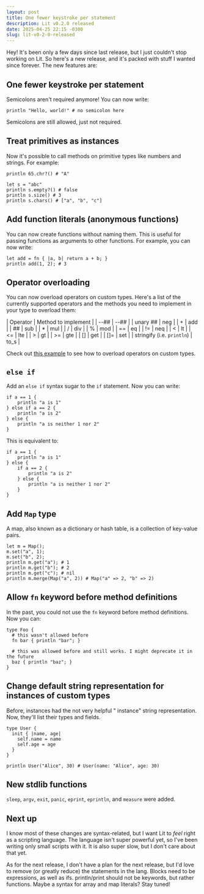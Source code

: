 ```yaml
---
layout: post
title: One fewer keystroke per statement
description: Lit v0.2.0 released
date: 2025-04-25 22:15 -0300
slug: lit-v0-2-0-released
---
```


Hey! It's been only a few days since last release, but I just couldn't stop
working on Lit. So here's a new release, and it's packed with stuff I wanted
since forever. The new features are:

## One fewer keystroke per statement

Semicolons aren't required anymore! You can now write:

```lit
println "Hello, world!" # no semicolon here
```

Semicolons are still allowed, just not required.

## Treat primitives as instances

Now it's possible to call methods on primitive types like numbers and strings.
For example:

```lit
println 65.chr?() # "A"

let s = "abc"
println s.empty?() # false
println s.size() # 3
println s.chars() # ["a", "b", "c"]
```

## Add function literals (anonymous functions)

You can now create functions without naming them. This is useful for passing
functions as arguments to other functions. For example, you can now write:

```lit
let add = fn { |a, b| return a + b; }
println add(1, 2); # 3
```

## Operator overloading

You can now overload operators on custom types. Here's a list of the currently
supported operators and the methods you need to implement in your type to
overload them:

| Operator | Method to implement |
| --## | --## |
| unary ## | neg |
| + | add |
| ## | sub |
| * | mul |
| / | div |
| % | mod |
| == | eq |
| != | neq |
| < | lt |
| <= | lte |
| > | gt |
| >= | gte |
| [] | get |
| []= | set |
| stringify (i.e. `println`) | to_s |

Check out [this example] to see how to overload operators on custom types.

[this example]: https://github.com/lit-lang/lit/blob/a90eec865a6ca1ac850dc6f6fedf8b5cd7c3d955/spec/e2e/custom_types/operator_overload.lit

## `else if`

Add an `else if` syntax sugar to the `if` statement. Now you can write:

```lit
if a == 1 {
    println "a is 1"
} else if a == 2 {
    println "a is 2"
} else {
    println "a is neither 1 nor 2"
}
```

This is equivalent to:

```lit
if a == 1 {
    println "a is 1"
} else {
    if a == 2 {
        println "a is 2"
    } else {
        println "a is neither 1 nor 2"
    }
}
```

## Add `Map` type

A map, also known as a dictionary or hash table, is a collection of key-value
pairs.

```lit
let m = Map();
m.set("a", 1);
m.set("b", 2);
println m.get("a"); # 1
println m.get("b"); # 2
println m.get("c"); # nil
println m.merge(Map("a", 2)) # Map("a" => 2, "b" => 2)
```

## Allow `fn` keyword before method definitions

In the past, you could not use the `fn` keyword before method definitions. Now
you can:

```lit
type Foo {
  # this wasn't allowed before
  fn bar { println "bar"; }

  # this was allowed before and still works. I might deprecate it in the future
  baz { println "baz"; }
}
```

## Change default string representation for instances of custom types

Before, instances had the not very helpful "<type> instance" string
representation. Now, they'll list their types and fields.

```lit
type User {
  init { |name, age|
    self.name = name
    self.age = age
  }
}

println User("Alice", 30) # User(name: "Alice", age: 30)
```

## New stdlib functions

`sleep`, `argv`, `exit`, `panic`, `eprint`, `eprintln`, and `measure` were added.

## Next up

I know most of these changes are syntax-related, but I want Lit to _feel_ right
as a scripting language. The language isn't super powerful yet, so I've been
writing only small scripts with it. It is also super slow, but I don't care
about that yet.

As for the next release, I don't have a plan for the next release, but I'd love
to remove (or greatly reduce) the statements in the lang. Blocks need to be
expressions, as well as ifs. println/print should not be keywords, but rather
functions. Maybe a syntax for array and map literals? Stay tuned!

